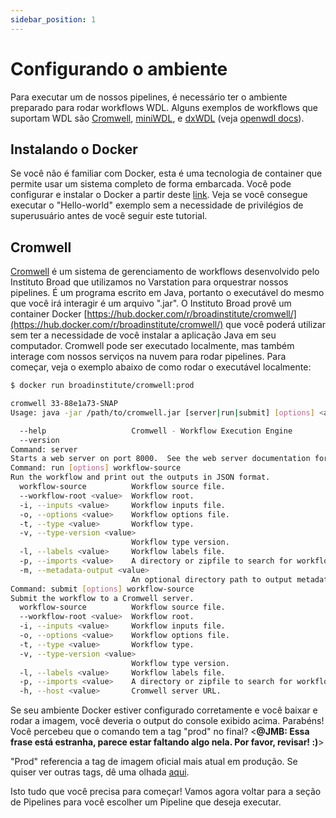 ```yaml
---
sidebar_position: 1
---
```


# Configurando o ambiente

Para executar um de nossos pipelines, é necessário ter o ambiente preparado para rodar workflows WDL. Alguns exemplos de workflows que suportam WDL são [Cromwell](https://cromwell.readthedocs.io/en/stable/), [miniWDL](https://github.com/chanzuckerberg/miniwdl), e [dxWDL](https://github.com/dnanexus/dxWDL) (veja [openwdl docs](https://github.com/openwdl/wdl#execution-engines)).

## Instalando o Docker

Se você não é familiar com Docker, esta é uma tecnologia de container que permite usar um sistema completo de forma embarcada. Você pode configurar e instalar o Docker a partir deste [link](https://docs.docker.com/install/). Veja se você consegue executar o "Hello-world" exemplo sem a necessidade de privilégios de superusuário antes de você seguir este tutorial.

## Cromwell

[Cromwell](http://cromwell.readthedocs.io/en/stable/tutorials/FiveMinuteIntro/) é um sistema de gerenciamento de workflows desenvolvido pelo Instituto Broad que utilizamos no Varstation para orquestrar nossos pipelines. É um programa escrito em Java, portanto o executável do mesmo que você irá interagir é um arquivo ".jar". O Instituto Broad provê um container Docker [https://hub.docker.com/r/broadinstitute/cromwell/](https://hub.docker.com/r/broadinstitute/cromwell/) que você poderá utilizar sem ter a necessidade de você instalar a aplicação Java em seu computador. Cromwell pode ser executado localmente, mas também interage com nossos serviços na nuvem para rodar pipelines. Para começar, veja o exemplo abaixo de como rodar o executável localmente:

```bash
$ docker run broadinstitute/cromwell:prod

cromwell 33-88e1a73-SNAP
Usage: java -jar /path/to/cromwell.jar [server|run|submit] [options] <args>...

  --help                   Cromwell - Workflow Execution Engine
  --version                
Command: server
Starts a web server on port 8000.  See the web server documentation for more details about the API endpoints.
Command: run [options] workflow-source
Run the workflow and print out the outputs in JSON format.
  workflow-source          Workflow source file.
  --workflow-root <value>  Workflow root.
  -i, --inputs <value>     Workflow inputs file.
  -o, --options <value>    Workflow options file.
  -t, --type <value>       Workflow type.
  -v, --type-version <value>
                           Workflow type version.
  -l, --labels <value>     Workflow labels file.
  -p, --imports <value>    A directory or zipfile to search for workflow imports.
  -m, --metadata-output <value>
                           An optional directory path to output metadata.
Command: submit [options] workflow-source
Submit the workflow to a Cromwell server.
  workflow-source          Workflow source file.
  --workflow-root <value>  Workflow root.
  -i, --inputs <value>     Workflow inputs file.
  -o, --options <value>    Workflow options file.
  -t, --type <value>       Workflow type.
  -v, --type-version <value>
                           Workflow type version.
  -l, --labels <value>     Workflow labels file.
  -p, --imports <value>    A directory or zipfile to search for workflow imports.
  -h, --host <value>       Cromwell server URL.
```

Se seu ambiente Docker estiver configurado corretamente e você baixar e rodar a imagem, você deveria o output do console exibido acima. Parabéns! Você percebeu que o comando tem a tag "prod" no final?  <**@JMB: Essa frase está estranha, parece estar faltando algo nela. Por favor, revisar! :)**>

"Prod" referencia a tag de imagem oficial mais atual em produção. Se quiser ver outras tags, dê uma olhada [aqui](https://hub.docker.com/r/broadinstitute/cromwell/tags/).

Isto tudo que você precisa para começar! Vamos agora voltar para a seção de Pipelines para você escolher um Pipeline que deseja executar.
